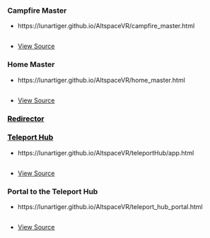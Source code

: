 <p>
	<h3>Campfire Master</h3>
		<ul>
			<li><a href="https://lunartiger.github.io/AltspaceVR/campfire_master.html" style="text-decoration:none">https://lunartiger.github.io/AltspaceVR/campfire_master.html</a></li>
			<hr style="height:1px; visibility:hidden;" />
			<li><a href="https://raw.githubusercontent.com/LunarTiger/AltspaceVR/master/campfire_master.html">View Source</a></li>
			</ul>
	<h3>Home Master</h3>
		<ul>
			<li><a href="https://lunartiger.github.io/AltspaceVR/home_master.html" style="text-decoration:none">https://lunartiger.github.io/AltspaceVR/home_master.html</a></li>
			<hr style="height:1px; visibility:hidden;" />
			<li><a href="https://raw.githubusercontent.com/LunarTiger/AltspaceVR/master/home_master.html">View Source</a></li>
		</ul>
	<a href="https://lunartiger.github.io/AltspaceVR/Redirector/" style="text-decoration:underline; color: black;"><h3>Redirector</h3></a>
	<a href="https://lunartiger.github.io/AltspaceVR/teleportHub" style="text-decoration:underline; color: black;"><h3>Teleport Hub</h3></a>
		<ul>
			<li><a href="https://lunartiger.github.io/AltspaceVR/teleportHub/app.html" style="text-decoration:none">https://lunartiger.github.io/AltspaceVR/teleportHub/app.html</a></li>
			<hr style="height:1px; visibility:hidden;" />
			<li><a href="https://raw.githubusercontent.com/LunarTiger/AltspaceVR/master/teleportHub/app.html">View Source</a></li>
		</ul>
	<h3>Portal to the Teleport Hub</h3>
		<ul>
			<li><a href="https://lunartiger.github.io/AltspaceVR/teleport_hub_portal.html" style="text-decoration:none">https://lunartiger.github.io/AltspaceVR/teleport_hub_portal.html</a></li>
			<hr style="height:1px; visibility:hidden;" />
			<li><a href="https://raw.githubusercontent.com/LunarTiger/AltspaceVR/master/teleport_hub_portal.html">View Source</a></li>
		</ul>
</p>
